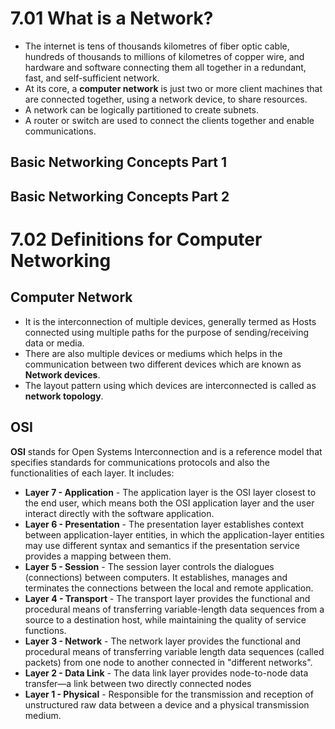 # 7.01 What is a Network?
* The internet is tens of thousands kilometres of fiber optic cable, hundreds of thousands to millions of kilometres of copper wire, and hardware and software connecting them all together in a redundant, fast, and self-sufficient network.
* At its core, a **computer network** is just two or more client machines that are connected together, using a network device, to share resources.
* A network can be logically partitioned to create subnets.
* A router or switch are used to connect the clients together and enable communications.
## Basic Networking Concepts Part 1
## Basic Networking Concepts Part 2

# 7.02 Definitions for Computer Networking
## Computer Network
* It is the interconnection of multiple devices, generally termed as Hosts connected using multiple paths for the purpose of sending/receiving data or media.
* There are also multiple devices or mediums which helps in the communication between two different devices which are known as **Network devices**.
* The layout pattern using which devices are interconnected is called as **network topology**.

## OSI
**OSI** stands for Open Systems Interconnection and is a reference model that specifies standards for communications protocols and also the functionalities of each layer.
It includes:
  * **Layer 7 - Application** - The application layer is the OSI layer closest to the end user, which means both the OSI application layer and the user interact directly with the software application.
  * **Layer 6 - Presentation** - The presentation layer establishes context between application-layer entities, in which the application-layer entities may use different syntax and semantics if the presentation service provides a mapping between them.
  * **Layer 5 - Session** -
The session layer controls the dialogues (connections) between computers. It establishes, manages and terminates the connections between the local and remote application.
  * **Layer 4 - Transport** -
The transport layer provides the functional and procedural means of transferring variable-length data sequences from a source to a destination host, while maintaining the quality of service functions.
  * **Layer 3 - Network** -
The network layer provides the functional and procedural means of transferring variable length data sequences (called packets) from one node to another connected in "different networks".
  * **Layer 2 - Data Link** -
The data link layer provides node-to-node data transfer—a link between two directly connected nodes
  * **Layer 1 - Physical** -
Responsible for the transmission and reception of unstructured raw data between a device and a physical transmission medium.
